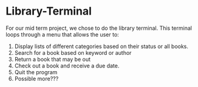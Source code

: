 # Library-Terminal
For our mid term project, we chose to do the library terminal.
This terminal loops through a menu that allows the user to:
1. Display lists of different categories based on their status or all books.
2. Search for a book based on keyword or author
3. Return a book that may be out
4. Check out a book and receive a due date.
5. Quit the program
6. Possible more???
